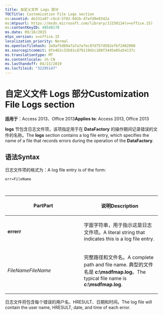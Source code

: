 ```yaml
---
title: 自定义文件 Logs 部分
TOCTitle: Customization File Logs section
ms:assetid: de331a97-c9cd-5f02-692b-d7afd9e9342a
ms:mtpsurl: https://msdn.microsoft.com/library/JJ250124(v=office.15)
ms:contentKeyID: 48548178
ms.date: 09/18/2015
mtps_version: v=office.15
localization_priority: Normal
ms.openlocfilehash: 3a9af5d09a7a7a7a7ec97d757d502efbf2402900
ms.sourcegitcommit: 8fe462c32b91c87911942c188f3445e85a54137c
ms.translationtype: MT
ms.contentlocale: zh-CN
ms.lasthandoff: 04/23/2019
ms.locfileid: "32295147"
---
```

# <a name="customization-file-logs-section"></a><span data-ttu-id="69d18-102">自定义文件 Logs 部分</span><span class="sxs-lookup"><span data-stu-id="69d18-102">Customization File Logs section</span></span>

<span data-ttu-id="69d18-103">**适用于**：Access 2013、Office 2013</span><span class="sxs-lookup"><span data-stu-id="69d18-103">**Applies to**: Access 2013, Office 2013</span></span>

<span data-ttu-id="69d18-104">**logs** 节包含日志文件项，该项指定用于在 **DataFactory** 的操作期间记录错误的文件的名称。</span><span class="sxs-lookup"><span data-stu-id="69d18-104">The **logs** section contains a log file entry, which specifies the name of a file that records errors during the operation of the **DataFactory**.</span></span>

## <a name="syntax"></a><span data-ttu-id="69d18-105">语法</span><span class="sxs-lookup"><span data-stu-id="69d18-105">Syntax</span></span>

<span data-ttu-id="69d18-106">日志文件项的格式为：</span><span class="sxs-lookup"><span data-stu-id="69d18-106">A log file entry is of the form:</span></span>

`err=FileName`

<br/>

<table>
<colgroup>
<col style="width: 50%" />
<col style="width: 50%" />
</colgroup>
<thead>
<tr class="header">
<th><p><span data-ttu-id="69d18-107">Part</span><span class="sxs-lookup"><span data-stu-id="69d18-107">Part</span></span></p></th>
<th><p><span data-ttu-id="69d18-108">说明</span><span class="sxs-lookup"><span data-stu-id="69d18-108">Description</span></span></p></th>
</tr>
</thead>
<tbody>
<tr class="odd">
<td><p><span data-ttu-id="69d18-109"><strong>err</strong></span><span class="sxs-lookup"><span data-stu-id="69d18-109"><strong>err</strong></span></span></p></td>
<td><p><span data-ttu-id="69d18-110">字面字符串，用于指示这是日志文件项。</span><span class="sxs-lookup"><span data-stu-id="69d18-110">A literal string that indicates this is a log file entry.</span></span></p></td>
</tr>
<tr class="even">
<td><p><span data-ttu-id="69d18-111"><em>FileName</em></span><span class="sxs-lookup"><span data-stu-id="69d18-111"><em>FileName</em></span></span></p></td>
<td><p><span data-ttu-id="69d18-112">完整路径和文件名。</span><span class="sxs-lookup"><span data-stu-id="69d18-112">A complete path and file name.</span></span> <span data-ttu-id="69d18-113">典型的文件名是 <strong>c:\msdfmap.log</strong>。</span><span class="sxs-lookup"><span data-stu-id="69d18-113">The typical file name is <strong>c:\msdfmap.log</strong>.</span></span></p></td>
</tr>
</tbody>
</table>


<span data-ttu-id="69d18-114">日志文件将包含每个错误的用户名、HRESULT、日期和时间。</span><span class="sxs-lookup"><span data-stu-id="69d18-114">The log file will contain the user name, HRESULT, date, and time of each error.</span></span>

